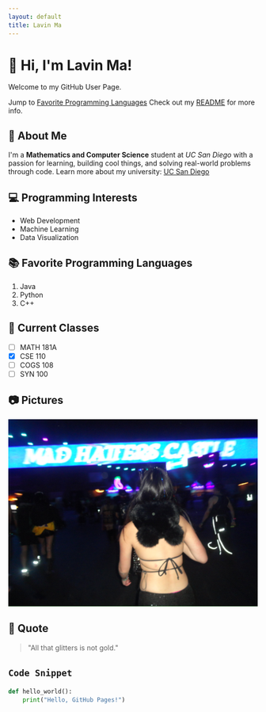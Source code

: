 ```yaml
---
layout: default
title: Lavin Ma
---
```


# 👋 Hi, I'm Lavin Ma!

Welcome to my GitHub User Page.

Jump to [Favorite Programming Languages](#-favorite-programming-languages)
Check out my [README](./README.md) for more info.

## 🧠 About Me
I'm a **Mathematics and Computer Science** student at *UC San Diego* with a passion for learning, building cool things, and solving real-world problems through code. 
Learn more about my university: [UC San Diego](https://ucsd.edu)

## 💻 Programming Interests
- Web Development
- Machine Learning
- Data Visualization

## 📚 Favorite Programming Languages
1. Java
2. Python
3. C++

## 🔨 Current Classes
- [ ] MATH 181A
- [x] CSE 110
- [ ] COGS 108
- [ ] SYN 100

## 📷 Pictures
![Me at Mad Hatter's Castle](./madhatter.jpg)

## 💬 Quote
> "All that glitters is not gold."

## `Code Snippet`
```python
def hello_world():
    print("Hello, GitHub Pages!")
